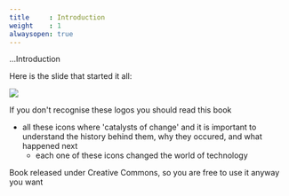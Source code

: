 ```yaml
---
title     : Introduction
weight    : 1
alwaysopen: true
---
```


...Introduction

Here is the slide that started it all:

![](/images/list-of-icons.png)

If you don't recognise these logos you should read this book

- all these icons where 'catalysts of change' and it is important to understand the history behind them, why they occured, and what happened next
  - each one of these icons changed the world of technology

Book released under Creative Commons, so you are free to use it anyway you want


